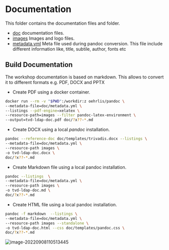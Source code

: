 # Documentation

This folder contains the documentation files and folder.

- [doc](./README.md) documentation files.
- [images](../images/README.md) Images and logo files.
- [metadata.yml](./metadata.yml) Meta file used during pandoc conversion. This
  file include different information like, title, subtile, author, fonts etc

## Build Documentation

The workshop documentation is based on markdown. This allows to convert it to
different formats e.g. PDF, DOCX and PPTX

- Create PDF using a docker container.

```bash
docker run --rm -v "$PWD":/workdir:z oehrlis/pandoc \
--metadata-file=doc/metadata.yml \
--listings --pdf-engine=xelatex \
--resource-path=images --filter pandoc-latex-environment \
--output=tvd-ldap-doc.pdf doc/?x??-*.md
```

- Create DOCX using a local *pandoc* installation.

```bash
pandoc --reference-doc doc/templates/trivadis.docx --listings \
--metadata-file=doc/metadata.yml \
--resource-path images \
-o tvd-ldap-doc.docx \
doc/?x??-*.md
```

- Create Markdown file using a local pandoc installation.

```bash
pandoc --listings  \
--metadata-file=doc/metadata.yml \
--resource-path images \
-o tvd-ldap-doc.md \
doc/?x??-*.md
```

- Create HTML file using a local pandoc installation.

```bash
pandoc -f markdown  --listings \
--metadata-file=doc/metadata.yml \
--resource-path images --standalone \
-o tvd-ldap-doc.html --css doc/templates/pandoc.css \
doc/?x??-*.md
```

![image-20220908110513445](/Users/stefan.oehrli/Development/github/oehrlis/doag2022/images/test.png)
